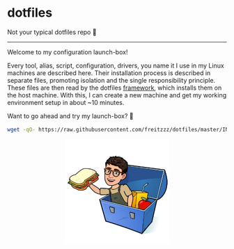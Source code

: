 # dotfiles

Not your typical dotfiles repo 🍓

---

Welcome to my configuration launch-box!

Every tool, alias, script, configuration, drivers, you name it I use in my Linux machines are described here. Their
installation process is described in separate files, promoting isolation and the single responsibility principle.
These files are then read by the dotfiles [framework](framework), which installs them on the host machine. With this, I
can create a new machine and get my working environment setup in about ~10 minutes.

Want to go ahead and try my launch-box? 🧰

```bash
wget -qO- https://raw.githubusercontent.com/freitzzz/dotfiles/master/INSTALL | bash
```

<p align="center">
    <img style="height: 240px;" alt="dotfiles logo" src="https://raw.githubusercontent.com/freitzzz/cinderela/master/lagosta/dotfiles.webp">
</p
